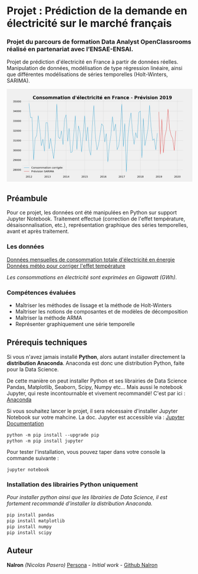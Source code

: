 # Projet : Prédiction de la demande en électricité sur le marché français
### Projet du parcours de formation Data Analyst OpenClassrooms réalisé en partenariat avec l’ENSAE-ENSAI.
Projet de prédiction d'électricité en France à partir de données réelles. Manipulation de données, modélisation de type régression linéaire, ainsi que différentes modélisations de séries temporelles (Holt-Winters, SARIMA).

![Sarima](p9_graphic/sarima_prevision2019.jpg)


## Préambule
Pour ce projet, les données ont été manipulées en Python sur support Jupyter Notebook. Traitement effectué (correction de l'effet température, désaisonnalisation, etc.), représentation graphique des séries temporelles, avant et après traitement.

### Les données
[Données mensuelles de consommation totale d'électricité en énergie](http://www.rte-france.com/fr/eco2mix/eco2mix-telechargement)\
[Données météo pour corriger l'effet température](https://cegibat.grdf.fr/simulateur/calcul-dju)

*Les consommations en électricité sont exprimées en Gigawatt (GWh).* 

### Compétences évaluées
 - Maîtriser les méthodes de lissage et la méthode de Holt-Winters
 - Maîtriser les notions de composantes et de modèles de décomposition
 - Maîtriser la méthode ARMA
 - Représenter graphiquement une série temporelle


## Prérequis techniques
Si vous n'avez jamais installé **Python**, alors autant installer directement la **distribution Anaconda**.
Anaconda est donc une distribution Python, faite pour la Data Science.

De cette manière on peut installer Python et ses librairies de Data Science Pandas, Matplotlib, Seaborn, Scipy, Numpy etc… 
Mais aussi le notebook Jupyter, qui reste incontournable et vivement recommandé!
C'est par ici : [Anaconda](https://www.anaconda.com/download)

Si vous souhaitez lancer le projet, il sera nécessaire d'installer Jupyter Notebook sur votre mahcine. 
La doc. Jupyter est accessible via : [Jupyter Documentation](https://jupyter.readthedocs.io/en/latest/install.html) 

```
python -m pip install --upgrade pip    
python -m pip install jupyter
```

Pour tester l'installation, vous pouvez taper dans votre console la commande suivante :

```
jupyter notebook
```

### Installation des librairies Python uniquement
*Pour installer python ainsi que les librairies de Data Science, il est fortement recommandé d'installer la distribution Anaconda.* 

```
pip install pandas
pip install matplotlib
pip install numpy
pip install scipy
```

## Auteur

**Nalron** *(Nicolas Pasero)* [Persona](https://nalron.com) - *Initial work* - [Github Nalron](https://github.com/nalron)

